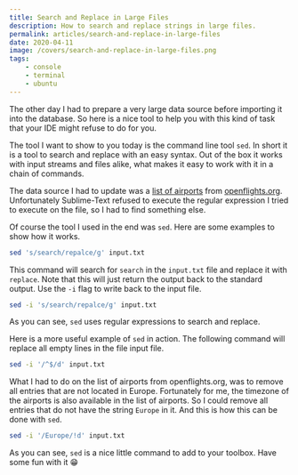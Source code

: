 ```yaml
---
title: Search and Replace in Large Files
description: How to search and replace strings in large files.
permalink: articles/search-and-replace-in-large-files
date: 2020-04-11
image: /covers/search-and-replace-in-large-files.png
tags:
    - console
    - terminal
    - ubuntu
---
```


The other day I had to prepare a very large data source before importing it into the database. So here is a nice tool to help you with this kind of task that your IDE might refuse to do for you.

<!-- more -->

The tool I want to show to you today is the command line tool `sed`. In short it is a tool to search and replace with an easy syntax. Out of the box it works with input streams and files alike, what makes it easy to work with it in a chain of commands.

The data source I had to update was a [list of airports](https://raw.githubusercontent.com/jpatokal/openflights/master/data/airports.dat) from [openflights.org](https://openflights.org). Unfortunately Sublime-Text refused to execute the regular expression I tried to execute on the file, so I had to find something else.

Of course the tool I used in the end was `sed`. Here are some examples to show how it works.

```bash
sed 's/search/repalce/g' input.txt
```

This command will search for `search` in the `input.txt` file and replace it with `replace`. Note that this will just return the output back to the standard output. Use the `-i` flag to write back to the input file.

```bash
sed -i 's/search/repalce/g' input.txt
```

As you can see, `sed` uses regular expressions to search and replace.

Here is a more useful example of `sed` in action. The following command will replace all empty lines in the file input file.

```bash
sed -i '/^$/d' input.txt
```

What I had to do on the list of airports from openflights.org, was to remove all entries that are not located in Europe. Fortunately for me, the timezone of the airports is also available in the list of airports. So I could remove all entries that do not have the string `Europe` in it. And this is how this can be done with `sed`.

```bash
sed -i '/Europe/!d' input.txt
```

As you can see, `sed` is a nice little command to add to your toolbox. Have some fun with it 😁